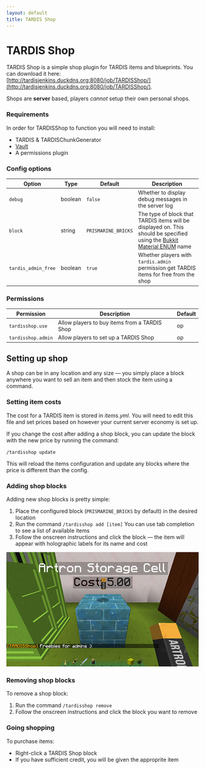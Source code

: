 ```yaml
---
layout: default
title: TARDIS Shop
---
```


# TARDIS Shop

TARDIS Shop is a simple shop plugin for TARDIS items and blueprints. You can download it here:
[http://tardisjenkins.duckdns.org:8080/job/TARDISShop/](http://tardisjenkins.duckdns.org:8080/job/TARDISShop/).

Shops are **server** based, players _cannot_ setup their own personal shops.

### Requirements

In order for TARDISShop to function you will need to install:
* TARDIS & TARDISChunkGenerator
* [Vault](https://www.spigotmc.org/resources/vault.34315/)
* A permissions plugin

### Config options

| Option  | Type    | Default | Description |
| ------  | ------- | ------- | ----------- |
| `debug` | boolean | `false` | Whether to display debug messages in the server log |
| `block` | string  | `PRISMARINE_BRICKS` | The type of block that TARDIS items will be displayed on. This should be specified using the [Bukkit Material ENUM](https://hub.spigotmc.org/javadocs/spigot/org/bukkit/Material.html) name |
| `tardis_admin_free` | boolean | `true` | Whether players with `tardis.admin` permission get TARDIS items for free from the shop |

### Permissions

| Permission | Description | Default |
| ---------- | ----------- | ------- |
| `tardisshop.use` | Allow players to buy items from a TARDIS Shop | op |
| `tardisshop.admin` | Allow players to set up a TARDIS Shop | op |

## Setting up shop

A shop can be in any location and any size &mdash; you simply place a block anywhere you want to sell an item and then stock the item using a command.

### Setting item costs

The cost for a TARDIS item is stored in _items.yml_. You will need to edit this file and set prices based on however your current server economy is set up.

If you change the cost after adding a shop block, you can update the block with the new price by running the command:
```
/tardisshop update
```
This will reload the items configuration and update any blocks where the price is different than the config.

### Adding shop blocks

Adding new shop blocks is pretty simple:

1. Place the configured block (`PRISMARINE_BRICKS` by default) in the desired location
2. Run the command `/tardisshop add [item]`
   You can use tab completion to see a list of available items
3. Follow the onscreen instructions and click the block &mdash; the item will appear with holographic labels for its name and cost

![TARDIS Shop block](images/docs/tardis_shop_block.jpg)
   
### Removing shop blocks

To remove a shop block:

1. Run the command `/tardisshop remove`
2. Follow the onscreen instructions and click the block you want to remove
  
   
### Going shopping

To purchase items:

* Right-click a TARDIS Shop block
* If you have sufficient credit, you will be given the approprite item
